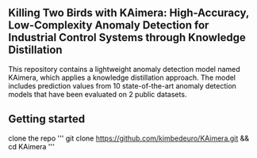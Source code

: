 Killing Two Birds with KAimera: High-Accuracy, Low-Complexity Anomaly Detection for Industrial Control Systems through Knowledge Distillation
-------------
<span style="color:black;"> This repository contains a lightweight anomaly detection model named KAimera, which applies a knowledge distillation approach. The model includes prediction values from 10 state-of-the-art anomaly detection models that have been evaluated on 2 public datasets. <span>

Getting started
-------------
<span style="color:black;"> clone the repo <span>
'''
<span style="color:black;"> git clone https://github.com/kimbedeuro/KAimera.git && cd KAimera <span>
'''
